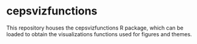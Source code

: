 # cepsvizfunctions
This repository houses the cepsvizfunctions R package, which can be loaded to obtain the visualizations functions used for figures and themes. 
